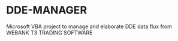 # DDE-MANAGER
Microsoft VBA project to manage and elaborate DDE data flux from WEBANK T3 TRADING SOFTWARE
